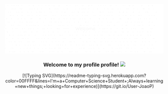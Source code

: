 ![Banner](https://raw.githubusercontent.com/drewbi/drewbi/master/welcome_banner2.svg)
<h3 align="center">
  Welcome to my profile profile!
  <img src="https://media.giphy.com/media/hvRJCLFzcasrR4ia7z/giphy.gif" width="28">
</h3>
<p align="center">
  [![Typing SVG](https://readme-typing-svg.herokuapp.com?color=00FFFF&lines=I'm+a+Computer+Science+Student+;Always+learning+new+things;+looking+for+experience)](https://git.io/User-JoaoP)
</p>
